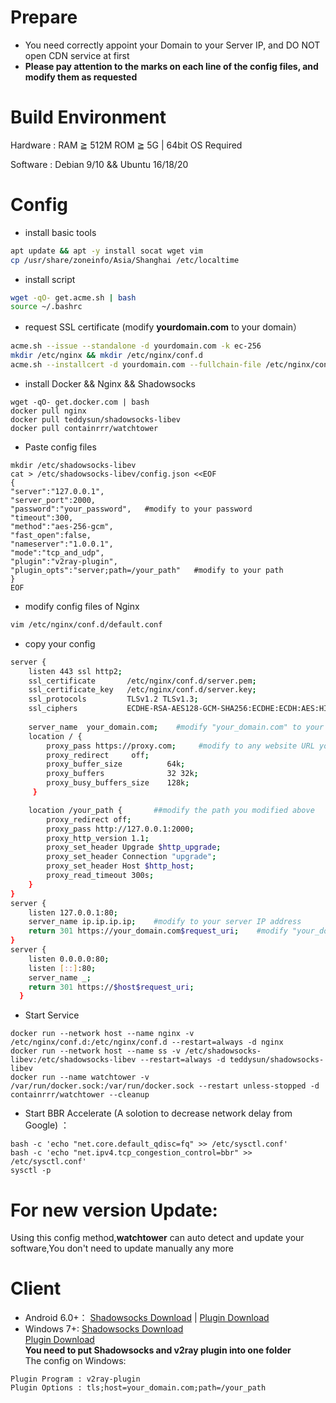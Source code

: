 # Prepare
- You need correctly appoint your Domain to your Server IP, and DO NOT open CDN service at first        
- **Please pay attention to the marks on each line of the config files, and modify them as requested**      
# Build Environment
Hardware : RAM ≧ 512M ROM ≧ 5G | 64bit OS Required			

Software : Debian 9/10 && Ubuntu 16/18/20
# Config
- install basic tools
```bash
apt update && apt -y install socat wget vim     
cp /usr/share/zoneinfo/Asia/Shanghai /etc/localtime
```
- install script
```bash
wget -qO- get.acme.sh | bash 
source ~/.bashrc
```
- request SSL certificate (modify **yourdomain.com** to your domain）
```bash
acme.sh --issue --standalone -d yourdomain.com -k ec-256
mkdir /etc/nginx && mkdir /etc/nginx/conf.d
acme.sh --installcert -d yourdomain.com --fullchain-file /etc/nginx/conf.d/server.pem --key-file /etc/nginx/conf.d/server.key --ecc
```
- install Docker && Nginx && Shadowsocks
```
wget -qO- get.docker.com | bash
docker pull nginx
docker pull teddysun/shadowsocks-libev
docker pull containrrr/watchtower
```
- Paste config files
```
mkdir /etc/shadowsocks-libev
cat > /etc/shadowsocks-libev/config.json <<EOF
{
"server":"127.0.0.1",
"server_port":2000,
"password":"your_password",   #modify to your password
"timeout":300,
"method":"aes-256-gcm",
"fast_open":false,
"nameserver":"1.0.0.1",
"mode":"tcp_and_udp",
"plugin":"v2ray-plugin",
"plugin_opts":"server;path=/your_path"   #modify to your path
}
EOF
```
- modify config files of Nginx 
```bash
vim /etc/nginx/conf.d/default.conf
```
- copy your config  
```bash
server {
    listen 443 ssl http2;                                                       
    ssl_certificate       /etc/nginx/conf.d/server.pem;  
    ssl_certificate_key   /etc/nginx/conf.d/server.key;
    ssl_protocols         TLSv1.2 TLSv1.3;                    
    ssl_ciphers           ECDHE-RSA-AES128-GCM-SHA256:ECDHE:ECDH:AES:HIGH:!NULL:!aNULL:!MD5:!ADH:!RC4:!DH:!DHE;
    
    server_name  your_domain.com;    #modify "your_domain.com" to your domain
    location / {
        proxy_pass https://proxy.com;     #modify to any website URL you want to disguise
        proxy_redirect     off;
        proxy_buffer_size          64k; 
        proxy_buffers              32 32k; 
        proxy_busy_buffers_size    128k;
     }

    location /your_path {       ##modify the path you modified above 
        proxy_redirect off;
        proxy_pass http://127.0.0.1:2000;
        proxy_http_version 1.1;
        proxy_set_header Upgrade $http_upgrade;
        proxy_set_header Connection "upgrade";
        proxy_set_header Host $http_host;
        proxy_read_timeout 300s;
    }
}
server {
    listen 127.0.0.1:80;
    server_name ip.ip.ip.ip;    #modify to your server IP address
    return 301 https://your_domain.com$request_uri;    #modify "your_domain.com" to your domain
}
server {
    listen 0.0.0.0:80;
    listen [::]:80;
    server_name _;
    return 301 https://$host$request_uri;
  }
```
- Start Service
```
docker run --network host --name nginx -v /etc/nginx/conf.d:/etc/nginx/conf.d --restart=always -d nginx
docker run --network host --name ss -v /etc/shadowsocks-libev:/etc/shadowsocks-libev --restart=always -d teddysun/shadowsocks-libev
docker run --name watchtower -v /var/run/docker.sock:/var/run/docker.sock --restart unless-stopped -d containrrr/watchtower --cleanup
```
- Start BBR Accelerate (A solotion to decrease network delay from Google) ：
```
bash -c 'echo "net.core.default_qdisc=fq" >> /etc/sysctl.conf'
bash -c 'echo "net.ipv4.tcp_congestion_control=bbr" >> /etc/sysctl.conf'
sysctl -p
```
# For new version Update:
Using this config method,**watchtower** can auto detect and update your software,You don't need to update manually any more
# Client
- Android 6.0+： [Shadowsocks Download](https://github.com/shadowsocks/shadowsocks-android/releases) | [Plugin Download](https://github.com/teddysun/v2ray-plugin-android/releases)    
- Windows 7+: [Shadowsocks Download](https://github.com/shadowsocks/shadowsocks-windows/releases)      
[Plugin Download](https://github.com/teddysun/v2ray-plugin/releases)    
**You need to put Shadowsocks and v2ray plugin into one folder**		
The config on Windows:

`Plugin Program : v2ray-plugin`		
`Plugin Options : tls;host=your_domain.com;path=/your_path`		